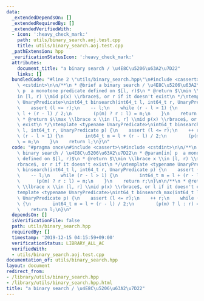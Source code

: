 ```yaml
---
data:
  _extendedDependsOn: []
  _extendedRequiredBy: []
  _extendedVerifiedWith:
  - icon: ':heavy_check_mark:'
    path: utils/binary_search.aoj.test.cpp
    title: utils/binary_search.aoj.test.cpp
  _pathExtension: hpp
  _verificationStatusIcon: ':heavy_check_mark:'
  attributes:
    document_title: "a binary search / \u4E8C\u5206\u63A2\u7D22"
    links: []
  bundledCode: "#line 2 \"utils/binary_search.hpp\"\n#include <cassert>\n#include\
    \ <cstdint>\n\n/**\n * @brief a binary search / \u4E8C\u5206\u63A2\u7D22\n * @param[in]\
    \ p  a monotone predicate defined on $[l, r)$\n * @return $\\min \\lbrace x \\\
    in [l, r) \\mid p(x) \\rbrace$, or r if it doesn't exist\n */\ntemplate <typename\
    \ UnaryPredicate>\nint64_t binsearch(int64_t l, int64_t r, UnaryPredicate p) {\n\
    \    assert (l <= r);\n    -- l;\n    while (r - l > 1) {\n        int64_t m =\
    \ l + (r - l) / 2;\n        (p(m) ? r : l) = m;\n    }\n    return r;\n}\n\n/**\n\
    \ * @return $\\max \\lbrace x \\in (l, r] \\mid p(x) \\rbrace$, or l if it doesn't\
    \ exist\n */\ntemplate <typename UnaryPredicate>\nint64_t binsearch_max(int64_t\
    \ l, int64_t r, UnaryPredicate p) {\n    assert (l <= r);\n    ++ r;\n    while\
    \ (r - l > 1) {\n        int64_t m = l + (r - l) / 2;\n        (p(m) ? l : r)\
    \ = m;\n    }\n    return l;\n}\n"
  code: "#pragma once\n#include <cassert>\n#include <cstdint>\n\n/**\n * @brief a\
    \ binary search / \u4E8C\u5206\u63A2\u7D22\n * @param[in] p  a monotone predicate\
    \ defined on $[l, r)$\n * @return $\\min \\lbrace x \\in [l, r) \\mid p(x) \\\
    rbrace$, or r if it doesn't exist\n */\ntemplate <typename UnaryPredicate>\nint64_t\
    \ binsearch(int64_t l, int64_t r, UnaryPredicate p) {\n    assert (l <= r);\n\
    \    -- l;\n    while (r - l > 1) {\n        int64_t m = l + (r - l) / 2;\n  \
    \      (p(m) ? r : l) = m;\n    }\n    return r;\n}\n\n/**\n * @return $\\max\
    \ \\lbrace x \\in (l, r] \\mid p(x) \\rbrace$, or l if it doesn't exist\n */\n\
    template <typename UnaryPredicate>\nint64_t binsearch_max(int64_t l, int64_t r,\
    \ UnaryPredicate p) {\n    assert (l <= r);\n    ++ r;\n    while (r - l > 1)\
    \ {\n        int64_t m = l + (r - l) / 2;\n        (p(m) ? l : r) = m;\n    }\n\
    \    return l;\n}\n"
  dependsOn: []
  isVerificationFile: false
  path: utils/binary_search.hpp
  requiredBy: []
  timestamp: '2019-12-15 04:15:59+09:00'
  verificationStatus: LIBRARY_ALL_AC
  verifiedWith:
  - utils/binary_search.aoj.test.cpp
documentation_of: utils/binary_search.hpp
layout: document
redirect_from:
- /library/utils/binary_search.hpp
- /library/utils/binary_search.hpp.html
title: "a binary search / \u4E8C\u5206\u63A2\u7D22"
---
```

